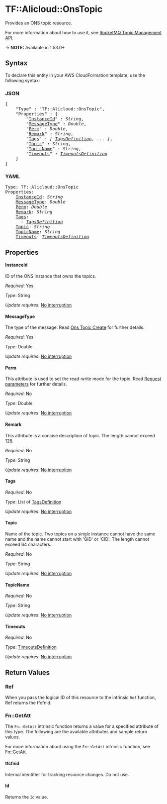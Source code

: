 # TF::Alicloud::OnsTopic

Provides an ONS topic resource.

For more information about how to use it, see [RocketMQ Topic Management API](https://www.alibabacloud.com/help/doc-detail/29591.html). 

-> **NOTE:** Available in 1.53.0+

## Syntax

To declare this entity in your AWS CloudFormation template, use the following syntax:

### JSON

<pre>
{
    "Type" : "TF::Alicloud::OnsTopic",
    "Properties" : {
        "<a href="#instanceid" title="InstanceId">InstanceId</a>" : <i>String</i>,
        "<a href="#messagetype" title="MessageType">MessageType</a>" : <i>Double</i>,
        "<a href="#perm" title="Perm">Perm</a>" : <i>Double</i>,
        "<a href="#remark" title="Remark">Remark</a>" : <i>String</i>,
        "<a href="#tags" title="Tags">Tags</a>" : <i>[ <a href="tagsdefinition.md">TagsDefinition</a>, ... ]</i>,
        "<a href="#topic" title="Topic">Topic</a>" : <i>String</i>,
        "<a href="#topicname" title="TopicName">TopicName</a>" : <i>String</i>,
        "<a href="#timeouts" title="Timeouts">Timeouts</a>" : <i><a href="timeoutsdefinition.md">TimeoutsDefinition</a></i>
    }
}
</pre>

### YAML

<pre>
Type: TF::Alicloud::OnsTopic
Properties:
    <a href="#instanceid" title="InstanceId">InstanceId</a>: <i>String</i>
    <a href="#messagetype" title="MessageType">MessageType</a>: <i>Double</i>
    <a href="#perm" title="Perm">Perm</a>: <i>Double</i>
    <a href="#remark" title="Remark">Remark</a>: <i>String</i>
    <a href="#tags" title="Tags">Tags</a>: <i>
      - <a href="tagsdefinition.md">TagsDefinition</a></i>
    <a href="#topic" title="Topic">Topic</a>: <i>String</i>
    <a href="#topicname" title="TopicName">TopicName</a>: <i>String</i>
    <a href="#timeouts" title="Timeouts">Timeouts</a>: <i><a href="timeoutsdefinition.md">TimeoutsDefinition</a></i>
</pre>

## Properties

#### InstanceId

ID of the ONS Instance that owns the topics.

_Required_: Yes

_Type_: String

_Update requires_: [No interruption](https://docs.aws.amazon.com/AWSCloudFormation/latest/UserGuide/using-cfn-updating-stacks-update-behaviors.html#update-no-interrupt)

#### MessageType

The type of the message. Read [Ons Topic Create](https://www.alibabacloud.com/help/doc-detail/29591.html) for further details.

_Required_: Yes

_Type_: Double

_Update requires_: [No interruption](https://docs.aws.amazon.com/AWSCloudFormation/latest/UserGuide/using-cfn-updating-stacks-update-behaviors.html#update-no-interrupt)

#### Perm

This attribute is used to set the read-write mode for the topic. Read [Request parameters](https://www.alibabacloud.com/help/doc-detail/56880.html) for further details.

_Required_: No

_Type_: Double

_Update requires_: [No interruption](https://docs.aws.amazon.com/AWSCloudFormation/latest/UserGuide/using-cfn-updating-stacks-update-behaviors.html#update-no-interrupt)

#### Remark

This attribute is a concise description of topic. The length cannot exceed 128.

_Required_: No

_Type_: String

_Update requires_: [No interruption](https://docs.aws.amazon.com/AWSCloudFormation/latest/UserGuide/using-cfn-updating-stacks-update-behaviors.html#update-no-interrupt)

#### Tags

_Required_: No

_Type_: List of <a href="tagsdefinition.md">TagsDefinition</a>

_Update requires_: [No interruption](https://docs.aws.amazon.com/AWSCloudFormation/latest/UserGuide/using-cfn-updating-stacks-update-behaviors.html#update-no-interrupt)

#### Topic

Name of the topic. Two topics on a single instance cannot have the same name and the name cannot start with 'GID' or 'CID'. The length cannot exceed 64 characters.

_Required_: No

_Type_: String

_Update requires_: [No interruption](https://docs.aws.amazon.com/AWSCloudFormation/latest/UserGuide/using-cfn-updating-stacks-update-behaviors.html#update-no-interrupt)

#### TopicName

_Required_: No

_Type_: String

_Update requires_: [No interruption](https://docs.aws.amazon.com/AWSCloudFormation/latest/UserGuide/using-cfn-updating-stacks-update-behaviors.html#update-no-interrupt)

#### Timeouts

_Required_: No

_Type_: <a href="timeoutsdefinition.md">TimeoutsDefinition</a>

_Update requires_: [No interruption](https://docs.aws.amazon.com/AWSCloudFormation/latest/UserGuide/using-cfn-updating-stacks-update-behaviors.html#update-no-interrupt)

## Return Values

### Ref

When you pass the logical ID of this resource to the intrinsic `Ref` function, Ref returns the tfcfnid.

### Fn::GetAtt

The `Fn::GetAtt` intrinsic function returns a value for a specified attribute of this type. The following are the available attributes and sample return values.

For more information about using the `Fn::GetAtt` intrinsic function, see [Fn::GetAtt](https://docs.aws.amazon.com/AWSCloudFormation/latest/UserGuide/intrinsic-function-reference-getatt.html).

#### tfcfnid

Internal identifier for tracking resource changes. Do not use.

#### Id

Returns the <code>Id</code> value.

